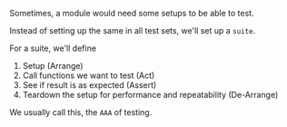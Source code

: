 Sometimes, a module would need some setups to be able to test.

Instead of setting up the same in all test sets, we'll set up a `suite`.

For a suite, we'll define
1. Setup (Arrange)
2. Call functions we want to test (Act)
3. See if result is as expected (Assert)
4. Teardown the setup for performance and repeatability (De-Arrange)

We usually call this, the `AAA` of testing.